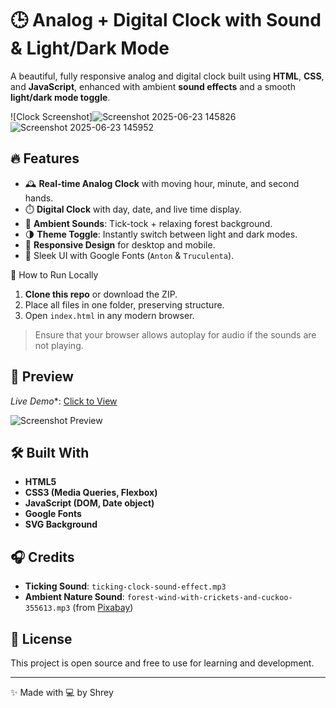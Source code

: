 # 🕒 Analog + Digital Clock with Sound & Light/Dark Mode

A beautiful, fully responsive analog and digital clock built using **HTML**, **CSS**, and **JavaScript**, enhanced with ambient **sound effects** and a smooth **light/dark mode toggle**.

![Clock Screenshot]![Screenshot 2025-06-23 145826](https://github.com/user-attachments/assets/9ed293bf-65d6-4427-a9ba-d86a4aa9b38d)![Screenshot 2025-06-23 145952](https://github.com/user-attachments/assets/d74201ee-1aec-495c-8fd3-26f6e965f714)



## 🔥 Features

- 🕰️ **Real-time Analog Clock** with moving hour, minute, and second hands.
- ⏱️ **Digital Clock** with day, date, and live time display.
- 🎵 **Ambient Sounds**: Tick-tock + relaxing forest background.
- 🌗 **Theme Toggle**: Instantly switch between light and dark modes.
- 📱 **Responsive Design** for desktop and mobile.
- 🎨 Sleek UI with Google Fonts (`Anton` & `Truculenta`).

 🚀 How to Run Locally

1. **Clone this repo** or download the ZIP.
2. Place all files in one folder, preserving structure.
3. Open `index.html` in any modern browser.

> Ensure that your browser allows autoplay for audio if the sounds are not playing.

## 📸 Preview
*Live Demo**: [Click to View](https://chrono-glow-clock-bd8kc7cro-shreys-projects-404d8f20.vercel.app)

![Screenshot Preview](./34c972b2-2cab-4e0e-b373-df021c9e2d3d.png)

## 🛠️ Built With

- **HTML5**
- **CSS3 (Media Queries, Flexbox)**
- **JavaScript (DOM, Date object)**
- **Google Fonts**
- **SVG Background**

## 🎧 Credits

- **Ticking Sound**: `ticking-clock-sound-effect.mp3`
- **Ambient Nature Sound**: `forest-wind-with-crickets-and-cuckoo-355613.mp3` (from [Pixabay](https://pixabay.com))

## 📜 License

This project is open source and free to use for learning and development.

---

✨ Made with 💻 by Shrey
